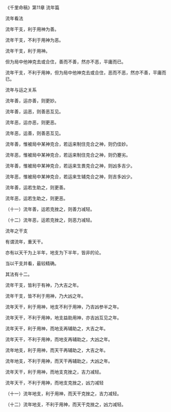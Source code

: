 《千里命稿》第11章 流年篇

流年看法

流年干支，利于用神为善。

流年干支，不利于用神为恶。

流年干支，利于用神。

但为局中他神克去或合住，善而不善，然亦不恶，平庸而已。

流年干支，不利于用神，但为局中他神克去或合住，恶而不恶，然亦不善，平庸而已。

流年与运之关系

流年善，运亦善，则更妙。

流年善，运恶，则善恶互见。

流年恶，运亦恶，则更恶。

流年恶，运善，则善恶互见。

流年善，惟被局中某神克合，若运来制住克合之神，则仍佳妙。

流年恶，惟被局中某神克合，若运来制住克合之神，则仍蹇劣。

流年善，惟被局中某神克合，若运来生畏克合之神，则凶多吉少。

流年恶，惟被局中某神克合，若运来生辅克合之神，则吉多凶少。

流年善，运若生助之，则更善。

流年恶，运若生助之，则更恶。

（十一）流年善，运若克挫之，则善力减轻。

（十二）流年恶，运若克挫之，则恶力减轻。

流年之干支

有谓流年，重天干。

亦有以天干为上半年，地支为下半年，皆非的论。

当以干支并看，最较精确。

其法有十二。

流年干支，皆利于有神，乃大吉之年。

流年干支，皆不利于用神，乃大凶之年。

流年天干，利于用神，地支不利于用神，乃吉凶参半之年。

流年天干，不利于用神，地支益助用神，亦吉凶互见之年。

流年天干，利于用神，而地支再辅助之，大吉之年。

流年天干，不利于用神，而地支再辅助之，大凶之年。

流年地支，利于用神，而天干再辅助之，大吉之年。

流年地支，不利于用神，而天干再辅助之，大凶之年。

流年天干，利于用神，而地支克挫之，吉力减轻。

流年天干，不利于用神，而地支克挫之，凶力减轻

（十一）流年地支，利于用神，而天干克挫之，吉力减轻。

（十二）流年地支，不利于用神，而天干克挫之，凶力减轻。

